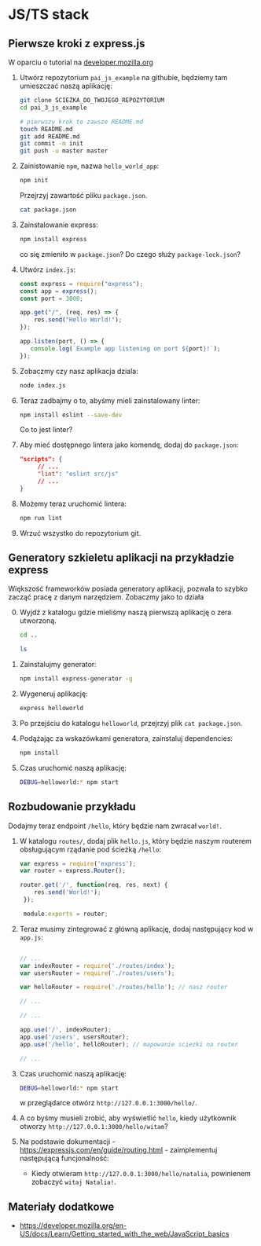 # JS/TS stack

## Pierwsze kroki z express.js

W oparciu o tutorial na [developer.mozilla.org](https://developer.mozilla.org/en-US/docs/Learn/Server-side/Express_Nodejs/development_environment)

1. Utwórz repozytorium `pai_js_example` na githubie, będziemy tam umieszczać naszą aplikację:

   ```bash
   git clone ŚCIEŻKA_DO_TWOJEGO_REPOZYTORIUM
   cd pai_3_js_example

   # pierwszy krok to zawsze README.md
   touch README.md
   git add README.md
   git commit -m init
   git push -u master master
   ```

2. Zainistowanie `npm`, nazwa `hello_world_app`:

   ```bash
   npm init
   ```

   Przejrzyj zawartość pliku `package.json`.

   ```bash
   cat package.json
   ```

3. Zainstalowanie express:

   ```bash
   npm install express
   ```

   co się zmieniło w `package.json`? Do czego służy `package-lock.json`?

4. Utwórz `index.js`:


   ```javascript
   const express = require("express");
   const app = express();
   const port = 3000;

   app.get("/", (req, res) => {
       res.send("Hello World!");
   });

   app.listen(port, () => {
      console.log(`Example app listening on port ${port}!`);
   });
   ```

5. Zobaczmy czy nasz aplikacja dziala:

   ```bash
   node index.js
   ```

6. Teraz zadbajmy o to, abyśmy mieli zainstalowany linter:


   ```bash
   npm install eslint --save-dev
   ```
   
   Co to jest linter?

7. Aby mieć dostępnego lintera jako komendę, dodaj do `package.json`:

   ```json
   "scripts": {
   		// ...
   		"lint": "eslint src/js"
   		// ...
   }
   ```

8. Możemy teraz uruchomić lintera:

   ```bash
   npm run lint
   ```

9. Wrzuć wszystko do repozytorium git.

## Generatory szkieletu aplikacji na przykładzie express

Większość frameworków posiada generatory aplikacji, pozwala to szybko zacząć pracę z danym narzędziem. Zobaczmy jako to działa

0. Wyjdź z katalogu gdzie mieliśmy naszą pierwszą aplikację o zera utworzoną.

   ```bash
   cd ..

   ls
   ```

1. Zainstalujmy generator:

   ```bash
   npm install express-generator -g
   ```

2. Wygeneruj aplikację:

   ```bash
   express helloworld   
   ```

3. Po przejściu do katalogu `helloworld`, przejrzyj plik `cat package.json`.

4. Podążając za wskazówkami generatora, zainstaluj dependencies:

   ```bash
   npm install
   ```

5. Czas uruchomić naszą aplikację:

   ```bash
   DEBUG=helloworld:* npm start
   ```

## Rozbudowanie przykładu 

Dodajmy teraz endpoint `/hello`, który będzie nam zwracał `world!`.

1. W katalogu `routes/`, dodaj plik `hello.js`, który będzie naszym routerem obsługującym rządanie pod ścieżką `/hello`:

   ```javascript
   var express = require('express');
   var router = express.Router();

   router.get('/', function(req, res, next) {
       res.send('World!');
    });

    module.exports = router;
   ```

2. Teraz musimy zintegrować z główną aplikację, dodaj następujący kod w `app.js`:

   ```javascript

   // ...
   var indexRouter = require('./routes/index');
   var usersRouter = require('./routes/users');
   
   var helloRouter = require('./routes/hello'); // nasz router

   // ...
   ```

   ```javascript
   // ...

   app.use('/', indexRouter);
   app.use('/users', usersRouter);
   app.use('/hello', helloRouter); // mapowanie sciezki na router

   // ...
   ```

3. Czas uruchomić naszą aplikację:

   ```bash
   DEBUG=helloworld:* npm start
   ```

   w przeglądarce otwórz `http://127.0.0.1:3000/hello/`.

4. A co byśmy musieli zrobić, aby wyświetlić `hello`, kiedy użytkownik otworzy `http://127.0.0.1:3000/hello/witam`?

5. Na podstawie dokumentacji - https://expressjs.com/en/guide/routing.html - zaimplementuj następującą funcjonalność:

   - Kiedy otwieram `http://127.0.0.1:3000/hello/natalia`, powinienem zobaczyć `witaj Natalia!`.

<!-- 
Jeśli byśmy chcieli używać Typescript - https://blog.logrocket.com/how-to-set-up-node-typescript-express/
-->

<!-- 0. [mdn on frameworks](https://developer.mozilla.org/en-US/docs/Learn/Tools_and_testing/Client-side_JavaScript_frameworks/Introduction).

1. React

2. JS/TS

3. Next.js -->


## Materiały dodatkowe

- https://developer.mozilla.org/en-US/docs/Learn/Getting_started_with_the_web/JavaScript_basics
